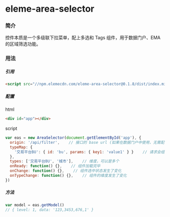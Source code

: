 # eleme-area-selector

### 简介

控件本质是一个多级联下拉菜单，配上多选和 Tags 组件，用于数据门户、EMA 的区域筛选功能。

### 用法

##### 引用

```html
<script src="//npm.elemecdn.com/eleme-area-selector@0.1.8/dist/index.min.js"></script>
```

##### 配置

html
```html
<div id="app"></div>
```

script
```javascript
var eas = new AreaSelector(document.getElementById('app'), {
  origin: '/api/filter',    // 接口的 base url (如果在数据门户中使用，无需配置此项)
  typeMap: {
    '交易平台BU': { id: 'bu', params: { key1: 'value1' } }    // 请求会组装成 /api/filter/bu?key1=value1
  },
  types: ['交易平台BU', '城市'],    // 维度，可以是多个
  onReady: function() {},    // 组件加载完毕
  onChange: function() {},    // 组件选中状态发生了变化
  onTypeChange: function() {},    // 组件的维度发生了变化
})
```

##### 方法

```javascript
var model = eas.getModel()
// { level: 1, data: '123,3453,676,1' }
```
